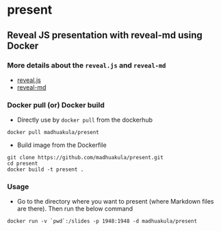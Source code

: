 # present
Reveal JS presentation with reveal-md using Docker
---

### More details about the `reveal.js` and `reveal-md`

- [reveal.js](https://github.com/hakimel/reveal.js)
- [reveal-md](https://github.com/webpro/reveal-md)

### Docker pull (or) Docker build

- Directly use by `docker pull` from the dockerhub

```
docker pull madhuakula/present
```

- Build image from the Dockerfile

```
git clone https://github.com/madhuakula/present.git
cd present
docker build -t present .
```

### Usage

- Go to the directory where you want to present (where Markdown files are there). Then run the below command
```
docker run -v `pwd`:/slides -p 1948:1948 -d madhuakula/present
```
